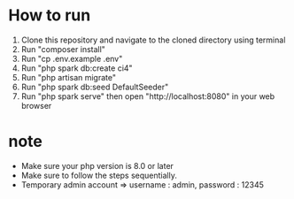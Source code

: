 # How to run

1. Clone this repository and navigate to the cloned directory using terminal
2. Run "composer install"
3. Run "cp .env.example .env"
4. Run "php spark db:create ci4"
5. Run "php artisan migrate"
6. Run "php spark db:seed DefaultSeeder"
7. Run "php spark serve" then open "http://localhost:8080" in your web browser

# note

- Make sure your php version is 8.0 or later
- Make sure to follow the steps sequentially.
- Temporary admin account => username : admin, password : 12345

